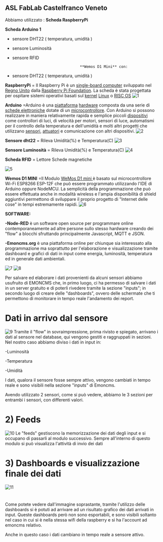 
## ASL FabLab Castelfranco Veneto

Abbiamo utilizzato :   **Scheda RaspberryPi**

  **Scheda Arduino 1**                      

-  sensore DHT22 ( temperatura, umidità )
-  sensore Luminosità
-  sensore RFID

                                      **Wemos D1 Mini** con:

- sensore DHT22 ( temperatura, umidità )




**RaspberryPi** = Il Raspberry Pi è un [single-board computer](https://it.wikipedia.org/wiki/Single-board_computer) sviluppato nel [Regno Unito](https://it.wikipedia.org/wiki/Regno_Unito) dalla [Raspberry Pi Foundation](https://it.wikipedia.org/wiki/Raspberry_Pi_Foundation). La scheda è stata progettata per ospitare sistemi operativi basati sul [kernel](https://it.wikipedia.org/wiki/Kernel) [Linux](https://it.wikipedia.org/wiki/Linux_(kernel)) o [RISC OS](https://it.wikipedia.org/wiki/RISC_OS)
![1](/IMAGE/1.jpg)





**Arduino** =Arduino è una [piattaforma](https://it.wikipedia.org/wiki/Piattaforma_(informatica)) [hardware](https://it.wikipedia.org/wiki/Hardware) composta da una serie di [schede elettroniche](https://it.wikipedia.org/wiki/Scheda_elettronica) dotate di un [microcontrollore](https://it.wikipedia.org/wiki/Microcontrollore). Con Arduino si possono realizzare in maniera relativamente rapida e semplice piccoli [dispositivi](https://it.wikipedia.org/wiki/Dispositivo_(informatica)) come controllori di luci, di velocità per motori, sensori di luce, automatismi per il controllo della temperatura e dell&#39;umidità e molti altri progetti che utilizzano [sensori](https://it.wikipedia.org/wiki/Sensori), [attuatori](https://it.wikipedia.org/wiki/Attuatori) e comunicazione con altri dispositivi.
![2](/IMAGE/2.jpg)


**Sensore dht22** = Rileva Umidità(%) e Temperatura(C)
![3](/IMAGE/3.jpg)
                                                           
**Sensore Luminosità** = Rileva Umidità(%) e Temperatura(C)
![4](/IMAGE/4.jpg)



**Scheda RFID** =   Lettore Schede magnetiche





![5](/IMAGE/5.jpg)



**Wemos D1 MINI** =Il Modulo [WeMos D1 mini ](https://www.adrirobot.it/wemos_d1_mini/wemos_d1_mini.htm)è basato sul microcontrollore Wi-Fi ESP8266 ESP-12F che può essere programmato utilizzando l&#39;IDE di Arduino oppure NodeMCU. La semplicità della programmazione che può essere effettuata anche in modalità wireless e l&#39;ampia disponibilità di shield aggiuntivi permettono di sviluppare il proprio progetto di &quot;Internet delle cose&quot; in tempi estremamente rapidi.
![6](/IMAGE/6.jpg)






**SOFTWARE:**



**-Node-RED** è un software open source per programmare online contemporaneamente ad altre persone sullo stesso hardware creando dei &quot;flow&quot; a blocchi sfruttando principalmente Javascript, MQTT e JSON.

**-Emoncms.org** è una piattaforma online  per chiunque sia interessato alla programmazione ma soprattutto per l&#39;elaborazione e visualizzazione tramite dashboard e grafici di dati in input come energia, luminosità, temperatura ed in generale dati ambientali.

![7](/IMAGE/7.png)
![8](/IMAGE/8.png)

Per salvare ed elaborare i dati provenienti da alcuni sensori abbiamo usufruito di EMONCMS che, in primo luogo, ci ha permesso di salvare i dati in un server gratuito e di poterli rivedere tramite la sezione &quot;inputs&quot;; in secondo luogo di creare delle &quot;dashboards&quot;, ovvero delle schermate che ti permettono di monitorare in tempo reale l&#39;andamento dei report.


# Dati in arrivo dal sensore

![9](/IMAGE/9.png)
Tramite il &quot;flow&quot; in sovraimpressione, prima rivisto e spiegato, arrivano i dati al sensore nel database, qui vengono gestiti e raggruppati in sezioni. Nel nostro caso abbiamo diviso i dati in input in:

-Luminosità

-Temperatura

-Umidità

I dati, qualora il sensore fosse sempre attivo, vengono cambiati in tempo reale e sono visibili nella sezione &quot;inputs&quot; di Emoncms.



Avendo utilizzato 2 sensori, come si può vedere, abbiamo le 3 sezioni per entrambi i sensori, con differenti valori.

#

# 2) Feeds
![10](/IMAGE/10.png)
Le &quot;feeds&quot; gestiscono la memorizzazione dei dati degli input e si occupano di passarli al modulo successivo. Sempre all&#39;interno di questo modulo si può visualizza l&#39;attività di invio dei dati

#  3) Dashboards e visualizzazione finale dei dati
![11](/IMAGE/11.png)
#

Come potete vedere dall&#39;immagine soprastante, tramite l&#39;utilizzo delle dashboards si è potuti ad arrivare ad un risultato grafico dei dati arrivati in input. Queste dashboards però non sono esportabili, e sono visibili soltanto nel caso in cui si è nella stessa wifi della raspberry e si ha l&#39;account ad emoncms relativo.

Anche in questo caso i dati cambiano in tempo reale a sensore attivo.
